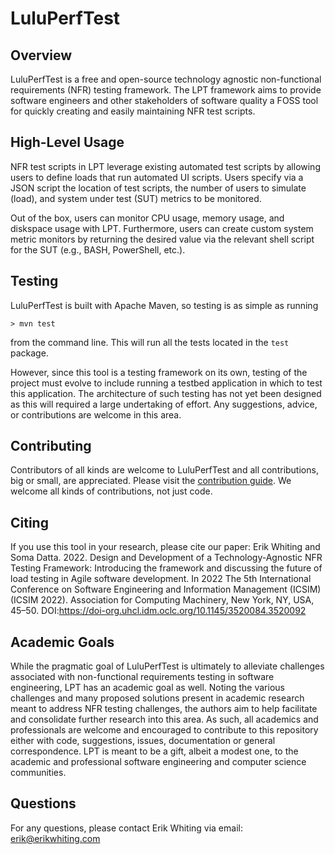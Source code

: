 # LuluPerfTest

## Overview
LuluPerfTest is a free and open-source technology agnostic non-functional requirements (NFR) testing framework.
The LPT framework aims to provide software engineers and other stakeholders of software quality a FOSS tool
for quickly creating and easily maintaining NFR test scripts.

## High-Level Usage
NFR test scripts in LPT leverage existing automated test scripts by allowing users to define loads
that run automated UI scripts. Users specify via a JSON script the location of test scripts, the number of
users to simulate (load), and system under test (SUT) metrics to be monitored.

Out of the box, users can monitor CPU usage, memory usage, and diskspace usage with LPT. Furthermore,
users can create custom system metric monitors by returning the desired value via the relevant shell
script for the SUT (e.g., BASH, PowerShell, etc.).

## Testing
LuluPerfTest is built with Apache Maven, so testing is as simple as running
```shell script
> mvn test
```
from the command line. This will run all the tests located in the `test` package.

However, since this tool is a testing framework on its own, testing of the project
must evolve to include running a testbed application in which to test this application. The architecture of such
testing has not yet been designed as this will required a large undertaking of effort. Any suggestions, advice, or
contributions are welcome in this area.

## Contributing
Contributors of all kinds are welcome to LuluPerfTest and all contributions, big or small, are appreciated.
Please visit the [contribution guide](CONTRIBUTING.md). We welcome all kinds of contributions, not just code.

## Citing
If you use this tool in your research, please cite our paper:
Erik Whiting and Soma Datta. 2022. Design and Development of a Technology-Agnostic NFR Testing Framework: Introducing the framework and discussing the future of load testing in Agile software development. In 2022 The 5th International Conference on Software Engineering and Information Management (ICSIM) (ICSIM 2022). Association for Computing Machinery, New York, NY, USA, 45–50. DOI:https://doi-org.uhcl.idm.oclc.org/10.1145/3520084.3520092

## Academic Goals
While the pragmatic goal of LuluPerfTest is ultimately to alleviate challenges associated with non-functional
requirements testing in software engineering, LPT has an academic goal as well. Noting the various challenges
and many proposed solutions present in academic research meant to address NFR testing challenges, the authors
aim to help facilitate and consolidate further research into this area. As such, all academics and professionals
are welcome and encouraged to contribute to this repository either with code, suggestions, issues, documentation
or general correspondence. LPT is meant to be a gift, albeit a modest one, to the academic and professional
software engineering and computer science communities.

## Questions
For any questions, please contact Erik Whiting via email: erik@erikwhiting.com
